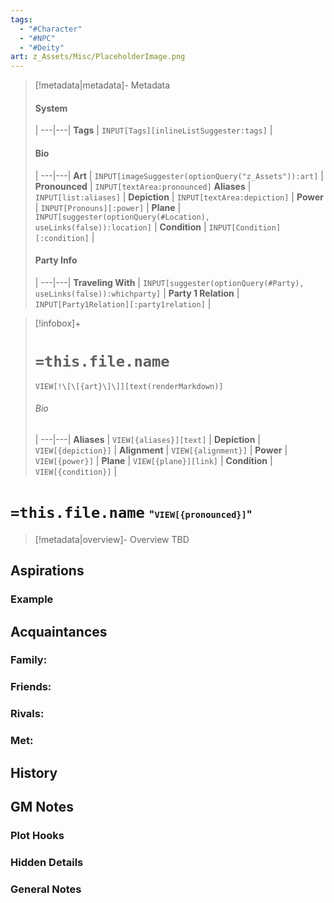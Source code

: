 ```yaml
---
tags:
  - "#Character"
  - "#NPC"
  - "#Deity"
art: z_Assets/Misc/PlaceholderImage.png
---
```


> [!metadata|metadata]- Metadata 
> #### System
>  |
> ---|---|
> **Tags** | `INPUT[Tags][inlineListSuggester:tags]` |
> #### Bio
>  |
> ---|---|
> **Art** | `INPUT[imageSuggester(optionQuery("z_Assets")):art]` |
> **Pronounced** |  `INPUT[textArea:pronounced]`
> **Aliases** | `INPUT[list:aliases]` |
> **Depiction** |  `INPUT[textArea:depiction]` |
> **Power** | `INPUT[Pronouns][:power]` |
> **Plane** | `INPUT[suggester(optionQuery(#Location), useLinks(false)):location]` |
> **Condition** | `INPUT[Condition][:condition]` |
> #### Party Info
>  |
> ---|---|
> **Traveling With** | `INPUT[suggester(optionQuery(#Party), useLinks(false)):whichparty]` |
> **Party 1 Relation** | `INPUT[Party1Relation][:party1relation]` |

> [!infobox]+
> # `=this.file.name`
> `VIEW[!\[\[{art}\]\]][text(renderMarkdown)]`
> ###### Bio
>  |
> ---|---|
> **Aliases** | `VIEW[{aliases}][text]` |
> **Depiction** | `VIEW[{depiction}]` |
> **Alignment** | `VIEW[{alignment}]` |
> **Power** | `VIEW[{power}]` |
> **Plane** | `VIEW[{plane}][link]` |
> **Condition** | `VIEW[{condition}]` |



# **`=this.file.name`** <span style="font-size: medium">"`VIEW[{pronounced}]`"</span>
> [!metadata|overview]- Overview 
> TBD

## Aspirations
### Example 


## Acquaintances
### Family:


### Friends:


### Rivals:


### Met:


## History


## GM Notes
### Plot Hooks


### Hidden Details


### General Notes

